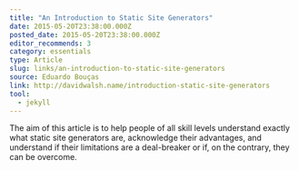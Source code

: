 ```yaml
---
title: "An Introduction to Static Site Generators"
date: 2015-05-20T23:38:00.000Z
posted_date: 2015-05-20T23:38:00.000Z
editor_recommends: 3
category: essentials
type: Article
slug: links/an-introduction-to-static-site-generators
source: Eduardo Bouças
link: http://davidwalsh.name/introduction-static-site-generators
tool:
  - jekyll
---
```

The aim of this article is to help people of all skill levels understand exactly what static site generators are, acknowledge their advantages, and understand if their limitations are a deal-breaker or if, on the contrary, they can be overcome.



